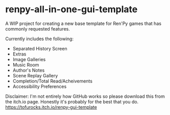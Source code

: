 # renpy-all-in-one-gui-template
A WIP project for creating a new base template for Ren'Py games that has commonly requested features.

Currently includes the following:
- Separated History Screen
- Extras
- Image Galleries
- Music Room
- Author's Notes
- Scene Replay Gallery
- Completion/Total Read/Acheivements
- Accessibility Preferences

Disclaimer: I'm not entirely how GitHub works so please download this from the itch.io page.
Honestly it's probably for the best that you do.
https://tofurocks.itch.io/renpy-gui-template
